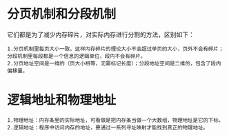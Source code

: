 # 分页机制和分段机制
它们都是为了减少内存碎片，对实际内存进行分割的方法，区别如下：

    1.分页机制里每页大小一致，这样内存碎片的理论大小不会超过单页的大小，页外不会有碎片；分段机制里每段都是一个信息的逻辑单位，段内不会有碎片。
    2.分页地址空间是一维的（页大小相等，无需标记长度）；分段地址空间是二维的，包含了段内偏移量。
# 逻辑地址和物理地址
    
    1.物理地址：内存条里的实际地址，可看做是把内存条当做一个大数组，物理地址是它的下标。
    2.逻辑地址：程序中访问内存的地址，要通过一系列寻址映射才能找到真正的物理地址。
